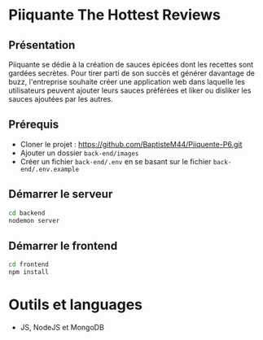 # Piiquante The Hottest Reviews

## Présentation
Piiquante se dédie à la création de sauces épicées dont les recettes sont gardées
secrètes. Pour tirer parti de son succès et générer davantage de buzz, l'entreprise
souhaite créer une application web dans laquelle les utilisateurs peuvent ajouter
leurs sauces préférées et liker ou disliker les sauces ajoutées par les autres.

## Prérequis

* Cloner le projet : https://github.com/BaptisteM44/Piiquente-P6.git
* Ajouter un dossier `back-end/images`
* Créer un fichier `back-end/.env` en se basant sur le fichier `back-end/.env.example`

## Démarrer le serveur

```sh
cd backend
nodemon server
```

## Démarrer le frontend

```sh
cd frontend
npm install
```

# Outils et languages

* JS, NodeJS et MongoDB 
